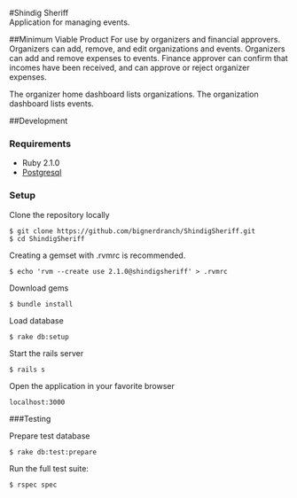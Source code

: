 #Shindig Sheriff  
Application for managing events.  

##Minimum Viable Product
For use by organizers and financial approvers. Organizers can add,  remove, and edit organizations and events. Organizers can add and remove expenses to events. Finance approver can confirm that incomes have been received, and can approve or reject organizer expenses. 

The organizer home dashboard lists organizations. The organization dashboard lists events. 

##Development

### Requirements  

* Ruby 2.1.0
* [Postgresql](http://www.postgresql.org)


### Setup  

Clone the repository locally

    $ git clone https://github.com/bignerdranch/ShindigSheriff.git
    $ cd ShindigSheriff

Creating a gemset with .rvmrc is recommended.  

    $ echo 'rvm --create use 2.1.0@shindigsheriff' > .rvmrc

Download gems  

    $ bundle install

Load database

    $ rake db:setup

Start the rails server

    $ rails s

Open the application in your favorite browser

    localhost:3000


###Testing

Prepare test database

    $ rake db:test:prepare

Run the full test suite:

    $ rspec spec